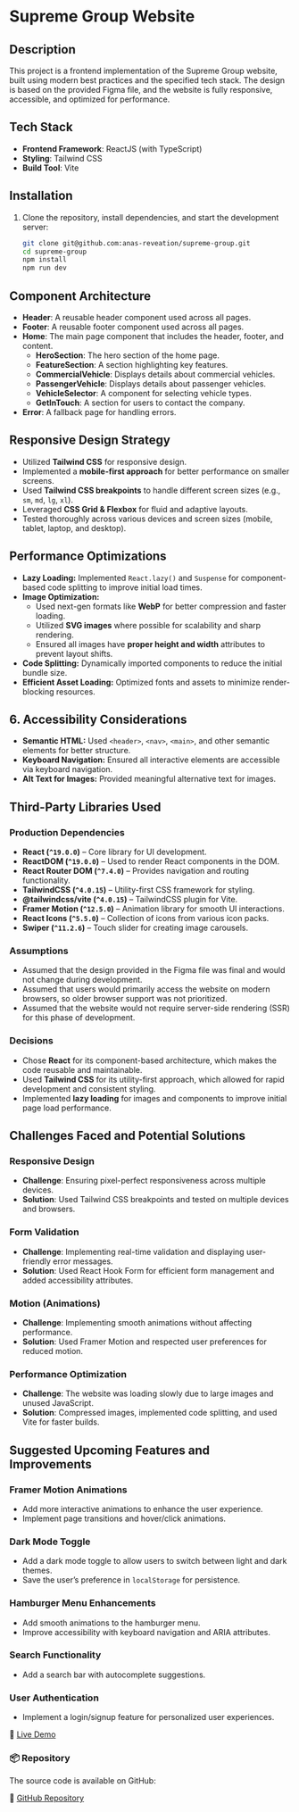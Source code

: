 # Supreme Group Website

## Description

This project is a frontend implementation of the Supreme Group website, built using modern best practices and the specified tech stack. The design is based on the provided Figma file, and the website is fully responsive, accessible, and optimized for performance.

## Tech Stack

- **Frontend Framework**: ReactJS (with TypeScript)
- **Styling**: Tailwind CSS
- **Build Tool**: Vite

## Installation

1. Clone the repository, install dependencies, and start the development server:
   ```bash
   git clone git@github.com:anas-reveation/supreme-group.git
   cd supreme-group
   npm install
   npm run dev
   ```

## Component Architecture

- **Header**: A reusable header component used across all pages.
- **Footer**: A reusable footer component used across all pages.
- **Home**: The main page component that includes the header, footer, and content.
  - **HeroSection**: The hero section of the home page.
  - **FeatureSection**: A section highlighting key features.
  - **CommercialVehicle**: Displays details about commercial vehicles.
  - **PassengerVehicle**: Displays details about passenger vehicles.
  - **VehicleSelector**: A component for selecting vehicle types.
  - **GetInTouch**: A section for users to contact the company.
- **Error**: A fallback page for handling errors.

## Responsive Design Strategy

- Utilized **Tailwind CSS** for responsive design.
- Implemented a **mobile-first approach** for better performance on smaller screens.
- Used **Tailwind CSS breakpoints** to handle different screen sizes (e.g., `sm`, `md`, `lg`, `xl`).
- Leveraged **CSS Grid & Flexbox** for fluid and adaptive layouts.
- Tested thoroughly across various devices and screen sizes (mobile, tablet, laptop, and desktop).

## Performance Optimizations

- **Lazy Loading:** Implemented `React.lazy()` and `Suspense` for component-based code splitting to improve initial load times.
- **Image Optimization:**
  - Used next-gen formats like **WebP** for better compression and faster loading.
  - Utilized **SVG images** where possible for scalability and sharp rendering.
  - Ensured all images have **proper height and width** attributes to prevent layout shifts.
- **Code Splitting:** Dynamically imported components to reduce the initial bundle size.
- **Efficient Asset Loading:** Optimized fonts and assets to minimize render-blocking resources.

## 6. Accessibility Considerations

- **Semantic HTML:** Used `<header>`, `<nav>`, `<main>`, and other semantic elements for better structure.
- **Keyboard Navigation:** Ensured all interactive elements are accessible via keyboard navigation.
- **Alt Text for Images:** Provided meaningful alternative text for images.

## Third-Party Libraries Used

### **Production Dependencies**

- **React (`^19.0.0`)** – Core library for UI development.
- **ReactDOM (`^19.0.0`)** – Used to render React components in the DOM.
- **React Router DOM (`^7.4.0`)** – Provides navigation and routing functionality.
- **TailwindCSS (`^4.0.15`)** – Utility-first CSS framework for styling.
- **@tailwindcss/vite (`^4.0.15`)** – TailwindCSS plugin for Vite.
- **Framer Motion (`^12.5.0`)** – Animation library for smooth UI interactions.
- **React Icons (`^5.5.0`)** – Collection of icons from various icon packs.
- **Swiper (`^11.2.6`)** – Touch slider for creating image carousels.

### Assumptions

- Assumed that the design provided in the Figma file was final and would not change during development.
- Assumed that users would primarily access the website on modern browsers, so older browser support was not prioritized.
- Assumed that the website would not require server-side rendering (SSR) for this phase of development.

### Decisions

- Chose **React** for its component-based architecture, which makes the code reusable and maintainable.
- Used **Tailwind CSS** for its utility-first approach, which allowed for rapid development and consistent styling.
- Implemented **lazy loading** for images and components to improve initial page load performance.

## Challenges Faced and Potential Solutions

### Responsive Design

- **Challenge**: Ensuring pixel-perfect responsiveness across multiple devices.
- **Solution**: Used Tailwind CSS breakpoints and tested on multiple devices and browsers.

### Form Validation

- **Challenge**: Implementing real-time validation and displaying user-friendly error messages.
- **Solution**: Used React Hook Form for efficient form management and added accessibility attributes.

### Motion (Animations)

- **Challenge**: Implementing smooth animations without affecting performance.
- **Solution**: Used Framer Motion and respected user preferences for reduced motion.

### Performance Optimization

- **Challenge**: The website was loading slowly due to large images and unused JavaScript.
- **Solution**: Compressed images, implemented code splitting, and used Vite for faster builds.

## Suggested Upcoming Features and Improvements

### Framer Motion Animations

- Add more interactive animations to enhance the user experience.
- Implement page transitions and hover/click animations.

### Dark Mode Toggle

- Add a dark mode toggle to allow users to switch between light and dark themes.
- Save the user’s preference in `localStorage` for persistence.

### Hamburger Menu Enhancements

- Add smooth animations to the hamburger menu.
- Improve accessibility with keyboard navigation and ARIA attributes.

### Search Functionality

- Add a search bar with autocomplete suggestions.

### User Authentication

- Implement a login/signup feature for personalized user experiences.

🔗 [Live Demo](https://supreme-group-s476.vercel.app/)

### 📦 Repository

The source code is available on GitHub:

🔗 [GitHub Repository](https://github.com/anas-reveation/supreme-group.git)
